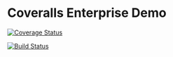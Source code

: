 Coveralls Enterprise Demo
===

[![Coverage Status](https://enterprise-demo-2.coveralls.io/repos/github/nick/demo/badge.svg?t=bYivo0)](https://enterprise-demo-2.coveralls.io/github/nick/demo)

[![Build Status](https://travis-demo.danishkhan.org/nick/demo.svg?token=PmuDZoRZe6DLMpXzXrVv&branch=master)](https://travis-demo.danishkhan.org/nick/demo)
